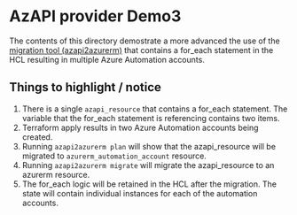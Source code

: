# AzAPI provider Demo3

The contents of this directory demostrate a more advanced the use of the [migration tool (azapi2azurerm)](https://github.com/Azure/azapi2azurerm/releases) that contains a for_each statement in the HCL resulting in multiple Azure Automation accounts.


## Things to  highlight / notice

1. There is a single `azapi_resource` that contains a for_each statement. The variable that the for_each statement is referencing contains two items.
1. Terraform apply results in two Azure Automation accounts being created.
1. Running  `azapi2azurerm plan` will show that the azapi_resource will be migrated to `azurerm_automation_account` resource.
1. Running `azapi2azurerm migrate` will migrate the azapi_resource to an azurerm resource.
1. The for_each logic will be retained in the HCL after the migration. The state will contain individual instances for each of the automation accounts.